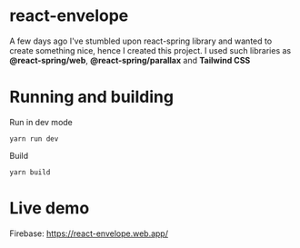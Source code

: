 # react-envelope
A few days ago I've stumbled upon react-spring library and wanted to create something nice, hence I created this project.
I used such libraries as __@react-spring/web__, __@react-spring/parallax__ and __Tailwind CSS__

# Running and building
Run in dev mode
```
yarn run dev
```

Build
```
yarn build
```

# Live demo
Firebase: https://react-envelope.web.app/
